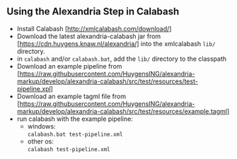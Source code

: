 ## Using the Alexandria Step in Calabash

- Install Calabash [http://xmlcalabash.com/download/]
- Download the latest alexandria-calabash jar from [https://cdn.huygens.knaw.nl/alexandria/] into the xmlcalabash `lib/` directory.
- in `calabash` and/or `calabash.bat`, add the `lib/` directory to the classpath
- Download an example pipeline from [https://raw.githubusercontent.com/HuygensING/alexandria-markup/develop/alexandria-calabash/src/test/resources/test-pipeline.xpl]
- Download an example tagml file from [https://raw.githubusercontent.com/HuygensING/alexandria-markup/develop/alexandria-calabash/src/test/resources/example.tagml]
- run calabash with the example pipeline:
  - windows:  
   `calabash.bat test-pipeline.xml`
  - other os:  
    `calabash test-pipeline.xml`
